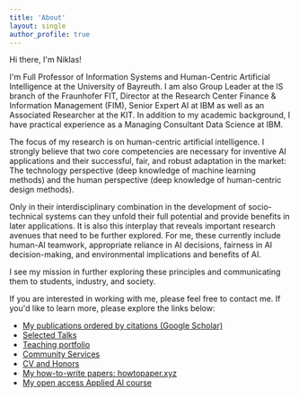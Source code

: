 ```yaml
---
title: 'About'
layout: single
author_profile: true
---
```


Hi there, I'm Niklas!

I'm Full Professor of Information Systems and Human-Centric Artificial Intelligence at the University of Bayreuth. I am also Group Leader at the IS branch of the Fraunhofer FIT, Director at the Research Center Finance & Information Management (FIM), Senior Expert AI at IBM as well as an Associated Researcher at the KIT. In addition to my academic background, I have practical experience as a Managing Consultant Data Science at IBM. 

The focus of my research is on human-centric artificial intelligence. I strongly believe that two core competencies are necessary for inventive AI applications and their successful, fair, and robust adaptation in the market: The technology perspective (deep knowledge of machine learning methods) and the human perspective (deep knowledge of human-centric design methods). 

Only in their interdisciplinary combination in the development of socio-technical systems can they unfold their full potential and provide benefits in later applications. It is also this interplay that reveals important research avenues that need to be further explored. For me, these currently include human-AI teamwork, appropriate reliance in AI decisions, fairness in AI decision-making, and environmental implications and benefits of AI. 

I see my mission in further exploring these principles and communicating them to students, industry, and society.

If you are interested in working with me, please feel free to contact me. If you'd like to learn more, please explore the links below:

* [My publications ordered by citations (Google Scholar)](https://scholar.google.de/citations?user=79KpdDQAAAAJ) 
* [Selected Talks](/talks)
* [Teaching portfolio](/teaching)
* [Community Services](/community)
* [CV and Honors](/cv)
* [My how-to-write papers: howtopaper.xyz](www.howtopaper.xyz)
* [My open access Applied AI course](https://github.com/nkukit/aai)
